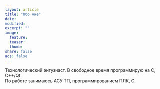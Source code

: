 ```yaml
---
layout: article
title: "Обо мне"
date: 
modified: 
excerpt: ""
image:
  feature:
  teaser:
  thumb:
share: false
ads: false
---
```


Технологический энтузиаст.
В свободное время программирую на C, C++/Qt.    
По работе занимаюсь АСУ ТП, программированием ПЛК, С.
